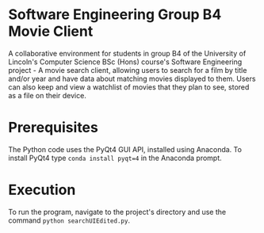 # Software Engineering Group B4 Movie Client
A collaborative environment for students in group B4 of the University of Lincoln's Computer Science BSc (Hons) course's Software Engineering project - A movie search client, allowing users to search for a film by title and/or year and have data about matching movies displayed to them. Users can also keep and view a watchlist of movies that they plan to see, stored as a file on their device. 

# Prerequisites
The Python code uses the PyQt4 GUI API, installed using Anaconda.
To install PyQt4 type `conda install pyqt=4` in the Anaconda prompt. 

# Execution
To run the program, navigate to the project's directory and use the command `python searchUIEdited.py`.
